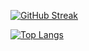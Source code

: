 [![GitHub Streak](https://streak-stats.demolab.com?user=rogerui&theme=darcula)](https://git.io/streak-stats)

[![Top Langs](https://github-readme-stats.vercel.app/api/top-langs/?username=roger-ui&theme=dracula&hide_progress=true)](https://github.com/anuraghazra/github-readme-stats)
